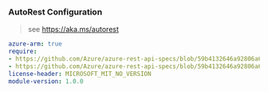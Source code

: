 ### AutoRest Configuration

> see https://aka.ms/autorest

``` yaml
azure-arm: true
require:
- https://github.com/Azure/azure-rest-api-specs/blob/59b4132646a92806a6aefb0f28d87ad2bd1f21d2/specification/digitaltwins/resource-manager/readme.md
- https://github.com/Azure/azure-rest-api-specs/blob/59b4132646a92806a6aefb0f28d87ad2bd1f21d2/specification/digitaltwins/resource-manager/readme.go.md
license-header: MICROSOFT_MIT_NO_VERSION
module-version: 1.0.0

```